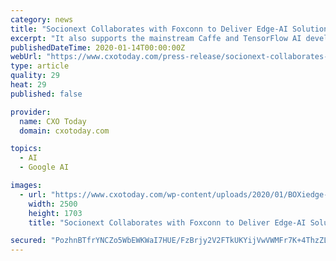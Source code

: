 ```yaml
---
category: news
title: "Socionext Collaborates with Foxconn to Deliver Edge-AI Solutions for Retail, Manufacturing"
excerpt: "It also supports the mainstream Caffe and TensorFlow AI development frameworks, so no additional learning time is required. In order to support additional computational off-loading of real-time ..."
publishedDateTime: 2020-01-14T00:00:00Z
webUrl: "https://www.cxotoday.com/press-release/socionext-collaborates-with-foxconn-and-network-optix-to-deliver-intelligent-and-scalable-edge-ai-solutions-for-retail-and-manufacturing-markets/"
type: article
quality: 29
heat: 29
published: false

provider:
  name: CXO Today
  domain: cxotoday.com

topics:
  - AI
  - Google AI

images:
  - url: "https://www.cxotoday.com/wp-content/uploads/2020/01/BOXiedge-Fan-less-server.jpg"
    width: 2500
    height: 1703
    title: "Socionext Collaborates with Foxconn to Deliver Edge-AI Solutions for Retail, Manufacturing"

secured: "PozhnBTfrYNCZo5WbEWKWaI7HUE/FzBrjy2V2FTkUKYijVwVWMFr7K+4ThzZLfcJaMgGSPd1MUSII6/fEDbBF+TNUS80kb3UNRE3DAeJvz1J1Jo2H5ZEEsAkjrztyLzzEam31a/PhZq+FMsM2VYiNOuOgpN4OsX9VzIgYLsBq17NRMFXZFC+OFIkCZwruvW00iULEAuHFmoR7euRtTvzpLuF/3dbannaVWg+t4b4PgqU9bX7Ayu7d5BM77rqyAhj+cwPvcFKtlYBkMslW/YEhU4rer255PtueCA5Jl6oOiMaBrE5W7P3sb1pG3Vereo4;wIZJQml9YhguElGyQHO6pA=="
---
```


